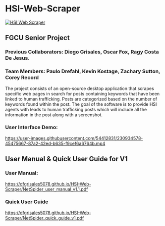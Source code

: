 # HSI-Web-Scraper

[![HSI Web Scraper](https://github.com/dfgrisales5078/HSI-Web-Scraper/actions/workflows/python-app.yml/badge.svg?branch=main)](https://github.com/dfgrisales5078/HSI-Web-Scraper/actions/workflows/python-app.yml)


## FGCU Senior Project
### Previous Collaborators: Diego Grisales, Oscar Fox, Ragy Costa De Jesus.
### Team Members: Paulo Drefahl, Kevin Kostage, Zachary Sutton, Corey Record
The project consists of an open-source desktop application that scrapes specific web pages in search for posts containing 
keywords that have been linked to human trafficking. Posts are categorized based on the number of keywords found within the post. 
The goal of the software is to provide HSI agents with leads to human trafficking posts which will include all the information in 
the post along with a screenshot.

### User Interface Demo:
https://user-images.githubusercontent.com/54412831/230934578-45475667-87a2-42ed-b635-f9cef6a6764b.mp4

## User Manual & Quick User Guide for V1
### User Manual: 
https://dfgrisales5078.github.io/HSI-Web-Scraper/NetSpider_user_manual_v1.1.pdf

### Quick User Guide
https://dfgrisales5078.github.io/HSI-Web-Scraper/NetSpider_quick_guide_v1.pdf

